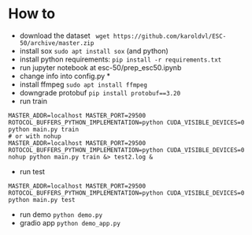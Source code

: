 # How to

* download the dataset ` wget https://github.com/karoldvl/ESC-50/archive/master.zip`
* install sox `sudo apt install sox` (and python)
* install python requirements: `pip install -r requirements.txt`
* run jupyter notebook at esc-50/prep_esc50.ipynb
* change info into config.py
    *
* install ffmpeg `sudo apt install ffmpeg`
* downgrade protobuf `pip install protobuf==3.20`
* run train 
```
MASTER_ADDR=localhost MASTER_PORT=29500 ROTOCOL_BUFFERS_PYTHON_IMPLEMENTATION=python CUDA_VISIBLE_DEVICES=0 python main.py train
# or with nohup
MASTER_ADDR=localhost MASTER_PORT=29500 ROTOCOL_BUFFERS_PYTHON_IMPLEMENTATION=python CUDA_VISIBLE_DEVICES=0 nohup python main.py train &> test2.log &
```
* run test
```
MASTER_ADDR=localhost MASTER_PORT=29500 ROTOCOL_BUFFERS_PYTHON_IMPLEMENTATION=python CUDA_VISIBLE_DEVICES=0 python main.py test
```
* run demo ```python demo.py```
* gradio app ```python demo_app.py```